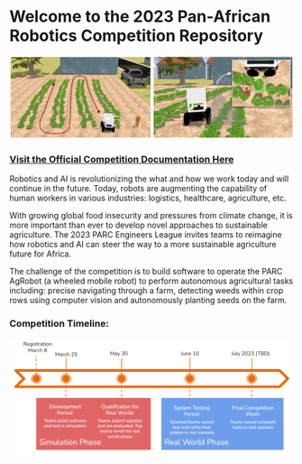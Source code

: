 # Welcome to the 2023 Pan-African Robotics Competition Repository

<!-- ## Install GPS Sensor Plugin
`sudo apt-get install ros-noetic-hector-gazebo-plugins`

## Copy Farmland to Gazebo Models
`cp -r ~/catkin_ws/src/PARC-2023-EL/parc_robot/models/farmland ~/.gazebo/models`

## Run Tasks
Task 1
`roslaunch parc_robot parc_task1.launch`

Task 2
`roslaunch parc_robot parc_task2.launch`

Task 3
`roslaunch parc_robot parc_task3.launch` -->

![task1_world](./media/overview.PNG)


### [Visit the Official Competition Documentation Here](https://parc-robotics.github.io/documentation-2023/introduction/)

Robotics and AI is revolutionizing the what and how we work today and will continue in the future. Today, robots are augmenting the capability of human workers in various industries: logistics, healthcare, agriculture, etc.

With growing global food insecurity and pressures from climate change, it is more important than ever to develop novel approaches to sustainable agriculture. The 2023 PARC Engineers League invites teams to reimagine how robotics and AI can steer the way to a more sustainable agriculture future for Africa.

The challenge of the competition is to build software to operate the PARC AgRobot (a wheeled mobile robot) to perform autonomous agricultural tasks including: precise navigating through a farm, detecting weeds within crop rows using computer vision and autonomously planting seeds on the farm.

### Competition Timeline:

![task1_world](./media/timeline.PNG)